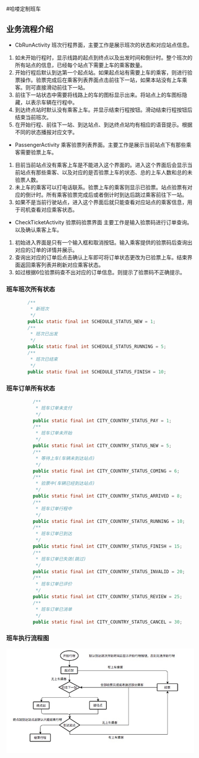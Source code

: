 #哈喽定制班车

## 业务流程介绍
* CbRunActivity 班次行程界面，主要工作是展示班次的状态和对应站点信息。
1. 如未开始行程时，显示线路的起点到终点以及出发时间和倒计时。整个班次的所有站点的信息，已经每个站点下需要上车的乘客数量。
2. 开始行程后默认到达第一个起点站。如果起点站有需要上车的乘客，则进行验票操作。验票完成后在乘客列表界面点击前往下一站，如果本站没有上车乘客。则可直接滑动前往下一站。
3. 前往下一站状态中需要将线路上的车的图标显示出来。将站点上的车图标隐藏，以表示车辆在行程中。
4. 到达终点站时默认没有乘客上车。并显示结束行程按钮。滑动结束行程按钮后结束当前班次。
5. 在开始行程、前往下一站、到达站点、到达终点站均有相应的语音提示。根据不同的状态播报对应文字。
* PassengerActivity 乘客验票列表界面。主要工作是展示当前站点下有那些乘客需要验票上车。
1. 目前当前站点没有乘客上车是不能进入这个界面的。进入这个界面后会显示当前站点有那些乘客、以及对应的是否验票上车的状态、总的上车人数和总的未验票人数。
2. 未上车的乘客可以打电话联系。验票上车的乘客则显示已验票。站点验票有对应的倒计时。所有乘客验票完成后或者倒计时到达后跳过乘客前往下一站。
3. 如果不是当前行驶站点，进入这个界面后就只能查看对应站点的乘客信息，用于司机查看对应乘客状态。
* CheckTicketActivity 验票码验票界面 主要工作是输入验票码进行订单查询。以及确认乘客上车。
1. 初始进入界面是只有一个输入框和取消按钮。输入乘客提供的验票码后查询出对应的订单的详情并展示。
2. 查询出对应的订单后点击确认上车即可将订单状态更改为已验票上车。结束界面返回乘客列表并刷新对应乘客状态。
3. 如过根据6位验票码查不出对应的订单信息。则提示了验票码不正确提示。

### 班车班次所有状态
```java
        /**
         * 新班次
         */
        public static final int SCHEDULE_STATUS_NEW = 1;
        /**
         * 班次已出发
         */
        public static final int SCHEDULE_STATUS_RUNNING = 5;
        /**
         * 班次已结束
         */
        public static final int SCHEDULE_STATUS_FINISH = 10;
```

### 班车订单所有状态
```java
          /**
           * 班车订单未支付
           */
          public static final int CITY_COUNTRY_STATUS_PAY = 1;
          /**
           * 班车订单未开始
           */
          public static final int CITY_COUNTRY_STATUS_NEW = 5;
          /**
           * 等待上车(车辆未到达站点)
           */
          public static final int CITY_COUNTRY_STATUS_COMING = 6;
          /**
           * 验票中(车辆已经到达站点)
           */
          public static final int CITY_COUNTRY_STATUS_ARRIVED = 8;
          /**
           * 班车订单行程中
           */
          public static final int CITY_COUNTRY_STATUS_RUNNING = 10;
          /**
           * 班车订单已到达
           */
          public static final int CITY_COUNTRY_STATUS_FINISH = 15;
          /**
           * 班车订单已失效(跳过)
           */
          public static final int CITY_COUNTRY_STATUS_INVALID = 20;
          /**
           * 班车订单已评价
           */
          public static final int CITY_COUNTRY_STATUS_REVIEW = 25;
          /**
           * 班车订单已消单
           */
          public static final int CITY_COUNTRY_STATUS_CANCEL = 30;
```

### 班车执行流程图
![班车执行流程图](./custombus.jpg)

